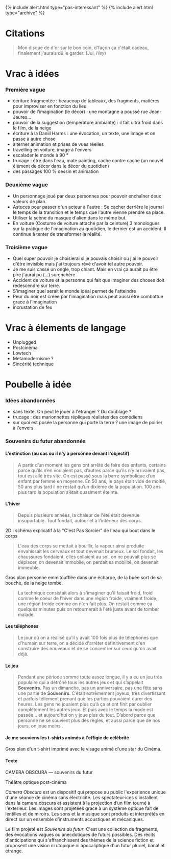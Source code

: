 {% include alert.html type="pas-interessant" %}
{% include alert.html type="archive" %}

# Citations

> Mon disque de d'or sur le bon coin, d'façon ça c'était cadeau, finalement j'aurais dû le garder.
(Jul, *Hey*)

# Vrac à idées

### Première vague

- écriture fragmentée : beaucoup de tableaux, des fragments, matières pour improviser en fonction du lieu
- pouvoir de l'imagination (le décor) : une montagne a poussé rue Jean-Jaures...
- pouvoir de la suggestion (température ambiante) : il fait ultra froid dans le film, de la neige
- écriture à la Daniil Harms : une évocation, un texte, une image et on passe à autre chose
- alterner animation et prises de vues réelles
- travelling en voiture, image à l'envers
- escalader le monde à 90 °
- trucage : être dans l'eau, mate painting, cache contre cache (un nouvel élément de décor dans le décor du quotidien)
- des passages 100 % dessin et animation

### Deuxième vague

- Un personnage joué par deux personnes pour pouvoir enchaîner deux valeurs de plan.
- Astuces pour passer d'un acteur à l'autre : Se cacher derrière le journal le temps de la transition et le temps que l'autre vienne prendre sa place.
- Utiliser la scène du masque d'alien dans le même but.
- En voiture (Costume de voiture attaché par la ceinture) 3 monologues sur la pratique de l'imagination au quotidien, le dernier est un accident. Il continue à tenter de transformer la réalité.

### Troisième vague

- Quel super pouvoir je choisierai si je pouvais choisir ou j'ai le pouvoir d'être invisible mais j'ai toujours rêvé d'avoir tel autre pouvoir.
- Je me suis cassé un ongle, trop chiant. Mais en vrai ça aurait pu être pire j'aurai pu (...) surenchère
- Accident de voiture et la personne qui fait que imaginer des choses doit redescendre sur terre.
- S'imaginer quel serait le monde idéal permet de l'atteindre
- Peur du noir est créée par l'imagination mais peut aussi être combattue grace à l'imagination
- incrustation de feu

# Vrac à élements de langage

- Unplugged
- Postcinéma
- Lowtech
- Metamodernisme ?
- Sincérité technique

# Poubelle à idée

### Idées abandonnées

- sans texte. On peut le jouer à l'étranger ? Du doublage ?
- trucage : des marionnettes répliques réalistes des comédiens
- sur quoi est posée la personne qui porte la terre ? une image de poirier à l'envers

### Souvenirs du futur abandonnés


#### L'extinction (au cas ou il n'y a personne devant l'objectif)

> A partir d’un moment les gens ont arrêté de faire des enfants, certains parce qu’ils n’en voulaient pas, d’autres parce qu’ils n’y arrivaient pas, tout est allé très vite. On est passé sous la barre symbolique d’un enfant par femme en moyenne. En 50 ans, le pays était vidé de moitié, 50 ans plus tard il ne restait qu’un dixième de la population. 100 ans plus tard la population s’était quasiment éteinte.


#### L'hiver

> Depuis plusieurs années, la chaleur de l'été était devenue insuportable. Tout fondait, autour et à l'intérieur des corps.

2D : schéma explicatif à la "C'est Pas Sorcier" de l'eau qui bout dans le corps

> L'eau des corps se mettait à bouillir, la vapeur ainsi produite envahissait les cerveaux et tout devenait brumeux. Le sol fondait, les chaussures fondaient, elles collaient au sol, on ne pouvait plus se déplacer, on devenait immobile, on perdait sa mobilité, on devenait immeuble.

Gros plan personne emmitoufflée dans une écharpe, de la buée sort de sa bouche, de la neige tombe.

> La technique consistait alors à s'imaginer qu'il faisait froid, froid comme le coeur de l'hiver dans une région froide, vraiment froide, une région froide comme on n'en fait plus. On restait comme ça quelques minutes puis on retournerait à l'été juste avant de tomber malade.


#### Les téléphones

> Le jour où on a réalisé qu'il y avait 100 fois plus de téléphones que d'humain sur terre, on a décidé d'arrêter définitivement d'en construire des nouveaux et de se concentrer sur ceux qu'on avait déjà.


#### Le jeu

> Pendant une période somme toute assez longue, il y a eu un jeu très populaire qui a détrôné tous les autres jeux et qui s’appelait <strong>Souvenirs</strong>. Pas un dimanche, pas un anniversaire, pas une fête sans une partie de <strong>Souvenirs</strong>. C’était extrêmement joyeux, très divertissant et parfois tellement prenant que les parties pouvaient durer des heures. Les gens ne jouaient plus qu’à ça et ont finit par oublier complètement les autres jeux. Et puis avec le temps la mode est passée… et aujourd’hui on y joue plus du tout. D’abord parce que personne ne se souvient plus des règles, et aussi parce que de nos jours, on joue moins .


#### Je me souviens les t-shirts animés à l'effigie de célébrité

Gros plan d'un t-shirt imprimé avec le visage animé d'une star du Cinéma.


#### Texte


CAMERA OBSCURA — souvenirs du futur

Théâtre optique post-cinéma

*Camera Obscura* est un dispositif qui propose au public l'experience unique d'une séance de cinéma sans électricité. Les spectateur·ices s'installent dans la camera obscura et assistent à la projection d’un film tourné à l'exterieur. Les images sont projetées grace à un système optique fait de lentilles et de miroirs. Les sons et la musique sont produits et interprétés en direct sur un ensemble d’instruments acoustiques et mécaniques.

Le film projeté est *Souvenirs du futur*. C'est une collection de fragments, des évocations vagues ou anecdotiques de futurs possibles. Des récits d'anticipations qui s'affranchissent des thèmes de la science fiction et proposent une vision ni utopique ni apocaliptique d'un futur pluriel, banal et étrange.





